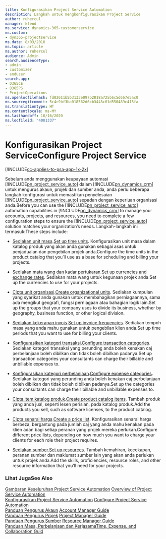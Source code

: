 ```yaml
---
title: Konfigurasikan Project Service Automation
description: Langkah untuk mengkonfigurasikan Project Service
author: ruhercul
manager: kfend
ms.service: dynamics-365-customerservice
ms.custom:
- dyn365-projectservice
ms.date: 8/03/2018
ms.topic: article
ms.author: ruhercul
audience: Admin
search.audienceType:
- admin
- customizer
- enduser
search.app:
- D365CE
- D365PS
- ProjectOperations
ms.openlocfilehash: fd02611b5b3133e097b2818a725b6c5d667e5ac0
ms.sourcegitcommit: 5c4c9bf3ba018562d6cb3443c01d550489c415fa
ms.translationtype: HT
ms.contentlocale: ms-MY
ms.lasthandoff: 10/16/2020
ms.locfileid: "4081337"
---
```

# <a name="configure-project-service"></a><span data-ttu-id="47a7c-103">Konfigurasikan Project Service</span><span class="sxs-lookup"><span data-stu-id="47a7c-103">Configure Project Service</span></span>

[!INCLUDE[cc-applies-to-psa-app-1x-2x](../includes/cc-applies-to-psa-app-1x-2x.md)]

<span data-ttu-id="47a7c-104">Sebelum anda menggunakan keupayaan automasi [!INCLUDE[pn_project_service_auto](../includes/pn-project-service-auto.md)] dalam [!INCLUDE[pn_dynamics_crm](../includes/pn-dynamics-crm.md)] untuk mengurus akaun, projek dan sumber anda, anda perlu beberapa langkah konfigurasi untuk memastikan penyelesaian [!INCLUDE[pn_project_service_auto](../includes/pn-project-service-auto.md)] sepadan dengan keperluan organisasi anda.</span><span class="sxs-lookup"><span data-stu-id="47a7c-104">Before you can use the [!INCLUDE[pn_project_service_auto](../includes/pn-project-service-auto.md)] automation capabilities in [!INCLUDE[pn_dynamics_crm](../includes/pn-dynamics-crm.md)] to manage your accounts, projects, and resources, you need to complete a few configuration steps to ensure the [!INCLUDE[pn_project_service_auto](../includes/pn-project-service-auto.md)] solution matches your organization’s needs.</span></span> <span data-ttu-id="47a7c-105">Langkah-langkah ini termasuk:</span><span class="sxs-lookup"><span data-stu-id="47a7c-105">These steps include:</span></span>  
  
-   <span data-ttu-id="47a7c-106">[Sediakan unit masa](../psa/set-up-time-units.md).</span><span class="sxs-lookup"><span data-stu-id="47a7c-106">[Set up time units](../psa/set-up-time-units.md).</span></span> <span data-ttu-id="47a7c-107">Konfigurasikan unit masa dalam katalog produk yang akan anda gunakan sebagai asas untuk penjadualan dan pengebilan projek anda.</span><span class="sxs-lookup"><span data-stu-id="47a7c-107">Configure the time units in the product catalog that you’ll use as a base for scheduling and billing your projects.</span></span>  
  
-   <span data-ttu-id="47a7c-108">[Sediakan mata wang dan kadar pertukaran](../psa/set-up-currencies-exchange-rates.md).</span><span class="sxs-lookup"><span data-stu-id="47a7c-108">[Set up currencies and exchange rates](../psa/set-up-currencies-exchange-rates.md).</span></span> <span data-ttu-id="47a7c-109">Sediakan mata wang untuk kegunaan projek anda.</span><span class="sxs-lookup"><span data-stu-id="47a7c-109">Set up the currencies to use for your projects.</span></span>  
  
-   <span data-ttu-id="47a7c-110">[Cipta unit organisasi](../psa/create-organizational-units.md).</span><span class="sxs-lookup"><span data-stu-id="47a7c-110">[Create organizational units](../psa/create-organizational-units.md).</span></span> <span data-ttu-id="47a7c-111">Sediakan kumpulan yang syarikat anda gunakan untuk membahagikan perniagaannya, sama ada mengikut geografi, fungsi perniagaan atau bahagian logik lain.</span><span class="sxs-lookup"><span data-stu-id="47a7c-111">Set up the groups that your company uses to divide its business, whether by geography, business function, or other logical division.</span></span>  
  
-   <span data-ttu-id="47a7c-112">[Sediakan kekerapan invois](../psa/set-up-invoice-frequencies.md).</span><span class="sxs-lookup"><span data-stu-id="47a7c-112">[Set up invoice frequencies](../psa/set-up-invoice-frequencies.md).</span></span> <span data-ttu-id="47a7c-113">Sediakan tempoh masa yang anda mahu gunakan untuk pengebilan klien anda.</span><span class="sxs-lookup"><span data-stu-id="47a7c-113">Set up time periods that you want to use for billing your clients.</span></span>  
  
-   <span data-ttu-id="47a7c-114">[Konfigurasikan kategori transaksi](../psa/configure-transaction-categories.md).</span><span class="sxs-lookup"><span data-stu-id="47a7c-114">[Configure transaction categories](../psa/configure-transaction-categories.md).</span></span> <span data-ttu-id="47a7c-115">Sediakan kategori transaksi yang perunding anda boleh kenakan caj perbelanjaan boleh dibilkan dan tidak boleh dibilkan padanya.</span><span class="sxs-lookup"><span data-stu-id="47a7c-115">Set up transaction categories your consultants can charge their billable and unbillable expenses to.</span></span>  
  
-   <span data-ttu-id="47a7c-116">[Konfigurasikan kategori perbelanjaan](../psa/configure-expense-categories.md).</span><span class="sxs-lookup"><span data-stu-id="47a7c-116">[Configure expense categories](../psa/configure-expense-categories.md).</span></span> <span data-ttu-id="47a7c-117">Sediakan kategori yang perunding anda boleh kenakan caj perbelanjaan boleh dibilkan dan tidak boleh dibilkan padanya.</span><span class="sxs-lookup"><span data-stu-id="47a7c-117">Set up the categories your consultants can charge their billable and unbillable expenses to.</span></span>  
  
-   <span data-ttu-id="47a7c-118">[Cipta item katalog produk](../psa/create-product-catalog-items.md).</span><span class="sxs-lookup"><span data-stu-id="47a7c-118">[Create product catalog items](../psa/create-product-catalog-items.md).</span></span> <span data-ttu-id="47a7c-119">Tambah produk yang anda jual, seperti lesen perisian, pada katalog produk.</span><span class="sxs-lookup"><span data-stu-id="47a7c-119">Add the products you sell, such as software licenses, to the product catalog.</span></span>  
  
-   <span data-ttu-id="47a7c-120">[Cipta senarai harga](../psa/create-price-list.md).</span><span class="sxs-lookup"><span data-stu-id="47a7c-120">[Create a price list](../psa/create-price-list.md).</span></span> <span data-ttu-id="47a7c-121">Konfigurasikan senarai harga berbeza, bergantung pada jumlah caj yang anda mahu kenakan pada klien adan bagi setiap peranan yang projek mereka perlukan.</span><span class="sxs-lookup"><span data-stu-id="47a7c-121">Configure different price lists, depending on how much you want to charge your clients for each role their project requires.</span></span>  
  
-   <span data-ttu-id="47a7c-122">[Sediakan sumber](../psa/set-up-resources.md).</span><span class="sxs-lookup"><span data-stu-id="47a7c-122">[Set up resources](../psa/set-up-resources.md).</span></span> <span data-ttu-id="47a7c-123">Tambah kemahiran, kecekapan, peranan sumber dan maklumat sumber lain yang akan anda perlukan untuk projek anda.</span><span class="sxs-lookup"><span data-stu-id="47a7c-123">Add the skills, proficiencies, resource roles, and other resource information that you’ll need for your projects.</span></span>  
  
### <a name="see-also"></a><span data-ttu-id="47a7c-124">Lihat Juga</span><span class="sxs-lookup"><span data-stu-id="47a7c-124">See Also</span></span>  
 <span data-ttu-id="47a7c-125">[Gambaran Keseluruhan Project Service Automation](../psa/overview.md) </span><span class="sxs-lookup"><span data-stu-id="47a7c-125">[Overview of Project Service Automation](../psa/overview.md) </span></span>  
 <span data-ttu-id="47a7c-126">[Konfigurasikan Project Service Automation](../psa/configure.md) </span><span class="sxs-lookup"><span data-stu-id="47a7c-126">[Configure Project Service Automation](../psa/configure.md) </span></span>  
 <span data-ttu-id="47a7c-127">[Panduan Pengurus Akaun](../psa/account-manager-guide.md) </span><span class="sxs-lookup"><span data-stu-id="47a7c-127">[Account Manager Guide](../psa/account-manager-guide.md) </span></span>  
 <span data-ttu-id="47a7c-128">[Panduan Pengurus Projek](../psa/project-manager-guide.md) </span><span class="sxs-lookup"><span data-stu-id="47a7c-128">[Project Manager Guide](../psa/project-manager-guide.md) </span></span>  
 <span data-ttu-id="47a7c-129">[Panduan Pengurus Sumber](../psa/resource-manager-guide.md) </span><span class="sxs-lookup"><span data-stu-id="47a7c-129">[Resource Manager Guide](../psa/resource-manager-guide.md) </span></span>  
 [<span data-ttu-id="47a7c-130">Panduan Masa, Perbelanjaan dan Kerjasama</span><span class="sxs-lookup"><span data-stu-id="47a7c-130">Time, Expense, and Collaboration Guid</span></span>](../psa/time-expense-collaboration-guide.md)
